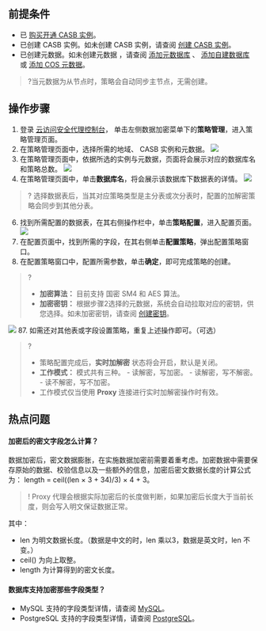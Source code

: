 ## 前提条件
- 已 [购买开通 CASB 实例](https://cloud.tencent.com/document/product/1303/53298)。
- 已创建 CASB 实例。如未创建 CASB 实例，请查阅 [创建 CASB 实例](https://cloud.tencent.com/document/product/1303/55961)。
- 已创建元数据。如未创建元数据 ，请查阅 [添加元数据库](https://cloud.tencent.com/document/product/1303/55925) 、 [添加自建数据库](https://cloud.tencent.com/document/product/1303/55926) 或 [添加 COS 元数据](https://cloud.tencent.com/document/product/1303/61510)。
>?当元数据为从节点时，策略会自动同步主节点，无需创建。


## 操作步骤
1. 登录 [云访问安全代理控制台](https://console.cloud.tencent.com/casb)， 单击左侧数据加密菜单下的**策略管理**，进入策略管理页面。
2. 在策略管理页面中，选择所需的地域、 CASB 实例和元数据。
![](https://qcloudimg.tencent-cloud.cn/raw/8d1cc8857de10ee0d6d7389403e7addb.png)
4. 在策略管理页面中，依据所选的实例与元数据，页面将会展示对应的数据库名和策略总数。
![](https://qcloudimg.tencent-cloud.cn/raw/5c45f050b1eb66b187bb4261b99c8c28.png)
5. 在策略管理页面中，单击**数据库名**，将会展示该数据库下数据表的详情。
![](https://qcloudimg.tencent-cloud.cn/raw/2b4b3e1db77697833c67501bd1c7318e.png)
>? 选择数据表后，当其对应策略类型是主分表或次分表时，配置的加解密策略会同步到其他分表。
>
6. 找到所需配置的数据表，在其右侧操作栏中，单击**策略配置**，进入配置页面。
![](https://qcloudimg.tencent-cloud.cn/raw/eda952dcac9498568748c63d0edf6b5d.png)
7. 在配置页面中，找到所需的字段，在其右侧单击**配置策略**，弹出配置策略窗口。
8. 在配置策略窗口中，配置所需参数，单击**确定**，即可完成策略的创建。
>?
> - **加密算法：** 目前支持 国密 SM4 和 AES 算法。
> - **加密密钥：** 根据步骤2选择的元数据，系统会自动拉取对应的密钥，供您选择。如未加密密钥，请查阅 [创建密钥](https://cloud.tencent.com/document/product/573/8875)。
> 
![](https://qcloudimg.tencent-cloud.cn/raw/1ec2daabc6c97fccbb73e6e848537b5b.png)
87. 如需还对其他表或字段设置策略，重复上述操作即可。（可选）
>? 
> - 策略配置完成后，**实时加解密** 状态将会开启，默认是关闭。
> - **工作模式：** 模式共有三种。
     - 读解密，写加密。
     - 读解密，写不解密。
     - 读不解密，写不加密。
> - 工作模式仅当使用 **Proxy** 连接进行实时加解密操作时有效。

## 热点问题
#### 加密后的密文字段怎么计算？
数据加密后，密文数据膨胀，在实施数据加密前需要着重考虑。加密数据中需要保存原始的数据、校验信息以及一些额外的信息，加密后密文数据长度的计算公式为： length = ceil((len × 3 + 34)/3) × 4 + 3。
>! Proxy 代理会根据实际加密后的长度做判断，如果加密后长度大于当前长度，则会写入明文保证数据正常。
>
其中：
- len 为明文数据长度。（数据是中文的时，len 乘以3，数据是英文时，len 不变。）
- ceil() 为向上取整。
- length 为计算得到的密文长度。

#### 数据库支持加密那些字段类型？
- MySQL 支持的字段类型详情，请查阅 [MySQL](https://cloud.tencent.com/document/product/1303/48144)。
- PostgreSQL 支持的字段类型详情，请查阅 [PostgreSQL](https://cloud.tencent.com/document/product/1303/59210)。
